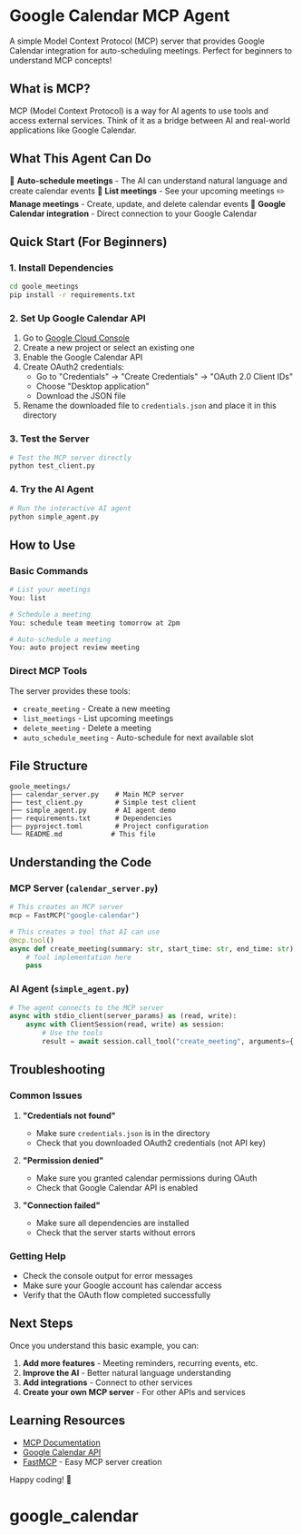 # Google Calendar MCP Agent

A simple Model Context Protocol (MCP) server that provides Google Calendar integration for auto-scheduling meetings. Perfect for beginners to understand MCP concepts!

## What is MCP?

MCP (Model Context Protocol) is a way for AI agents to use tools and access external services. Think of it as a bridge between AI and real-world applications like Google Calendar.

## What This Agent Can Do

🤖 **Auto-schedule meetings** - The AI can understand natural language and create calendar events
📅 **List meetings** - See your upcoming meetings
✏️ **Manage meetings** - Create, update, and delete calendar events
🔗 **Google Calendar integration** - Direct connection to your Google Calendar

## Quick Start (For Beginners)

### 1. Install Dependencies

```bash
cd goole_meetings
pip install -r requirements.txt
```

### 2. Set Up Google Calendar API

1. Go to [Google Cloud Console](https://console.cloud.google.com/)
2. Create a new project or select an existing one
3. Enable the Google Calendar API
4. Create OAuth2 credentials:
   - Go to "Credentials" → "Create Credentials" → "OAuth 2.0 Client IDs"
   - Choose "Desktop application"
   - Download the JSON file
5. Rename the downloaded file to `credentials.json` and place it in this directory

### 3. Test the Server

```bash
# Test the MCP server directly
python test_client.py
```

### 4. Try the AI Agent

```bash
# Run the interactive AI agent
python simple_agent.py
```

## How to Use

### Basic Commands

```bash
# List your meetings
You: list

# Schedule a meeting
You: schedule team meeting tomorrow at 2pm

# Auto-schedule a meeting
You: auto project review meeting
```

### Direct MCP Tools

The server provides these tools:

- `create_meeting` - Create a new meeting
- `list_meetings` - List upcoming meetings
- `delete_meeting` - Delete a meeting
- `auto_schedule_meeting` - Auto-schedule for next available slot

## File Structure

```
goole_meetings/
├── calendar_server.py    # Main MCP server
├── test_client.py        # Simple test client
├── simple_agent.py       # AI agent demo
├── requirements.txt      # Dependencies
├── pyproject.toml        # Project configuration
└── README.md            # This file
```

## Understanding the Code

### MCP Server (`calendar_server.py`)

```python
# This creates an MCP server
mcp = FastMCP("google-calendar")

# This creates a tool that AI can use
@mcp.tool()
async def create_meeting(summary: str, start_time: str, end_time: str):
    # Tool implementation here
    pass
```

### AI Agent (`simple_agent.py`)

```python
# The agent connects to the MCP server
async with stdio_client(server_params) as (read, write):
    async with ClientSession(read, write) as session:
        # Use the tools
        result = await session.call_tool("create_meeting", arguments={...})
```

## Troubleshooting

### Common Issues

1. **"Credentials not found"**

   - Make sure `credentials.json` is in the directory
   - Check that you downloaded OAuth2 credentials (not API key)

2. **"Permission denied"**

   - Make sure you granted calendar permissions during OAuth
   - Check that Google Calendar API is enabled

3. **"Connection failed"**
   - Make sure all dependencies are installed
   - Check that the server starts without errors

### Getting Help

- Check the console output for error messages
- Make sure your Google account has calendar access
- Verify that the OAuth flow completed successfully

## Next Steps

Once you understand this basic example, you can:

1. **Add more features** - Meeting reminders, recurring events, etc.
2. **Improve the AI** - Better natural language understanding
3. **Add integrations** - Connect to other services
4. **Create your own MCP server** - For other APIs and services

## Learning Resources

- [MCP Documentation](https://modelcontextprotocol.io/)
- [Google Calendar API](https://developers.google.com/calendar)
- [FastMCP](https://fastmcp.cloud/) - Easy MCP server creation

Happy coding! 🚀
# google_calendar
